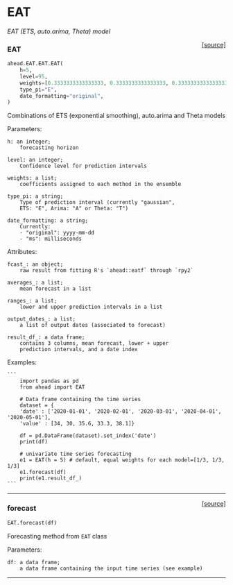 # EAT

_EAT (ETS, auto.arima, Theta) model_

<span style="float:right;">[[source]](https://github.com/Techtonique/ahead/ahead/EAT/EAT.py#L39)</span>

### EAT


```python
ahead.EAT.EAT.EAT(
    h=5,
    level=95,
    weights=[0.3333333333333333, 0.3333333333333333, 0.3333333333333333],
    type_pi="E",
    date_formatting="original",
)
```


Combinations of ETS (exponential smoothing), auto.arima and Theta models

Parameters:
   
    h: an integer;
        forecasting horizon
    
    level: an integer;
        Confidence level for prediction intervals

    weights: a list;
        coefficients assigned to each method in the ensemble    

    type_pi: a string;
        Type of prediction interval (currently "gaussian", 
        ETS: "E", Arima: "A" or Theta: "T")

    date_formatting: a string;
        Currently: 
        - "original": yyyy-mm-dd
        - "ms": milliseconds        

Attributes:
   
    fcast_: an object;
        raw result from fitting R's `ahead::eatf` through `rpy2`
    
    averages_: a list;
        mean forecast in a list

    ranges_: a list;
        lower and upper prediction intervals in a list

    output_dates_: a list;
        a list of output dates (associated to forecast)

    result_df_: a data frame;
        contains 3 columns, mean forecast, lower + upper 
        prediction intervals, and a date index          

Examples:
   
    ```
        import pandas as pd
        from ahead import EAT

        # Data frame containing the time series 
        dataset = {
        'date' : ['2020-01-01', '2020-02-01', '2020-03-01', '2020-04-01', '2020-05-01'],
        'value' : [34, 30, 35.6, 33.3, 38.1]}

        df = pd.DataFrame(dataset).set_index('date')
        print(df)

        # univariate time series forecasting 
        e1 = EAT(h = 5) # default, equal weights for each model=[1/3, 1/3, 1/3]
        e1.forecast(df)
        print(e1.result_df_)
    ```


----

<span style="float:right;">[[source]](https://github.com/Techtonique/ahead/ahead/EAT/EAT.py#L120)</span>

### forecast


```python
EAT.forecast(df)
```


Forecasting method from `EAT` class

Parameters:

    df: a data frame;
        a data frame containing the input time series (see example)


----

